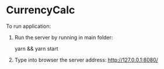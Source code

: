 # CurrencyCalc

To run application:

1. Run the server by running in main folder:

    yarn && yarn start

2. Type into browser the server address: http://127.0.0.1:8080/
